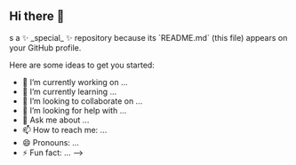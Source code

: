 ## Hi there 👋

<!--
**ShadowStormez/ShadowStormez** i# 💫 About Me:
👋 Hi! I’m Aria Tehrani, 20yrs old, computer engineering student at Tehran Markaz University/ Junior frontend developer.<br>🔭 I’m currently working on personal frontend projects.<br>👯 I’m looking to collaborate on open-source and UI/UX-focused projects.<br>🌱 I’m learning Next.js, TypeScript, and Tailwind CSS.<br>💬 Ask me about JavaScript or React!<br>⚡ Fun fact: I enjoy creating intuitive and eye-catching UIs.


## 🌐 Socials:
[![Instagram](https://img.shields.io/badge/Instagram-%23E4405F.svg?logo=Instagram&logoColor=white)](https://instagram.com/prapatwelve) [![LinkedIn](https://img.shields.io/badge/LinkedIn-%230077B5.svg?logo=linkedin&logoColor=white)](https://linkedin.com/in/aria-tehrani-402b05316) [![Medium](https://img.shields.io/badge/Medium-12100E?logo=medium&logoColor=white)](https://medium.com/@@ariatn8204) [![Reddit](https://img.shields.io/badge/Reddit-%23FF4500.svg?logo=Reddit&logoColor=white)](https://reddit.com/user/Informal_Sky_5850) [![Stack Overflow](https://img.shields.io/badge/-Stackoverflow-FE7A16?logo=stack-overflow&logoColor=white)](https://stackoverflow.com/users/28892759) 

# 💻 Tech Stack:
![HTML5](https://img.shields.io/badge/html5-%23E34F26.svg?style=flat&logo=html5&logoColor=white) ![JavaScript](https://img.shields.io/badge/javascript-%23323330.svg?style=flat&logo=javascript&logoColor=%23F7DF1E) ![TypeScript](https://img.shields.io/badge/typescript-%23007ACC.svg?style=flat&logo=typescript&logoColor=white) ![Bootstrap](https://img.shields.io/badge/bootstrap-%238511FA.svg?style=flat&logo=bootstrap&logoColor=white) ![Next JS](https://img.shields.io/badge/Next-black?style=flat&logo=next.js&logoColor=white) ![MUI](https://img.shields.io/badge/MUI-%230081CB.svg?style=flat&logo=mui&logoColor=white) ![React](https://img.shields.io/badge/react-%2320232a.svg?style=flat&logo=react&logoColor=%2361DAFB) ![Redux](https://img.shields.io/badge/redux-%23593d88.svg?style=flat&logo=redux&logoColor=white) ![Strapi](https://img.shields.io/badge/strapi-%232E7EEA.svg?style=flat&logo=strapi&logoColor=white) ![TailwindCSS](https://img.shields.io/badge/tailwindcss-%2338B2AC.svg?style=flat&logo=tailwind-css&logoColor=white) ![Vite](https://img.shields.io/badge/vite-%23646CFF.svg?style=flat&logo=vite&logoColor=white)
# 📊 GitHub Stats:
![](https://github-readme-stats.vercel.app/api?username=ShadowStormez&theme=dark&hide_border=true&include_all_commits=true&count_private=true)<br/>
![](https://github-readme-streak-stats.herokuapp.com/?user=ShadowStormez&theme=dark&hide_border=true)<br/>
![](https://github-readme-stats.vercel.app/api/top-langs/?username=ShadowStormez&theme=dark&hide_border=true&include_all_commits=true&count_private=true&layout=compact)

## 🏆 GitHub Trophies
![](https://github-profile-trophy.vercel.app/?username=ShadowStormez&theme=dark&no-frame=true&no-bg=true&margin-w=4)

### ✍️ Random Dev Quote
![](https://quotes-github-readme.vercel.app/api?type=horizontal&theme=dark)

### 🔝 Top Contributed Repo
![](https://github-contributor-stats.vercel.app/api?username=ShadowStormez&limit=5&theme=dark&combine_all_yearly_contributions=true)

---
[![](https://visitcount.itsvg.in/api?id=ShadowStormez&icon=5&color=4)](https://visitcount.itsvg.in)

<!-- Proudly created with GPRM ( https://gprm.itsvg.in ) -->s a ✨ _special_ ✨ repository because its `README.md` (this file) appears on your GitHub profile.

Here are some ideas to get you started:

- 🔭 I’m currently working on ...
- 🌱 I’m currently learning ...
- 👯 I’m looking to collaborate on ...
- 🤔 I’m looking for help with ...
- 💬 Ask me about ...
- 📫 How to reach me: ...
- 😄 Pronouns: ...
- ⚡ Fun fact: ...
-->

